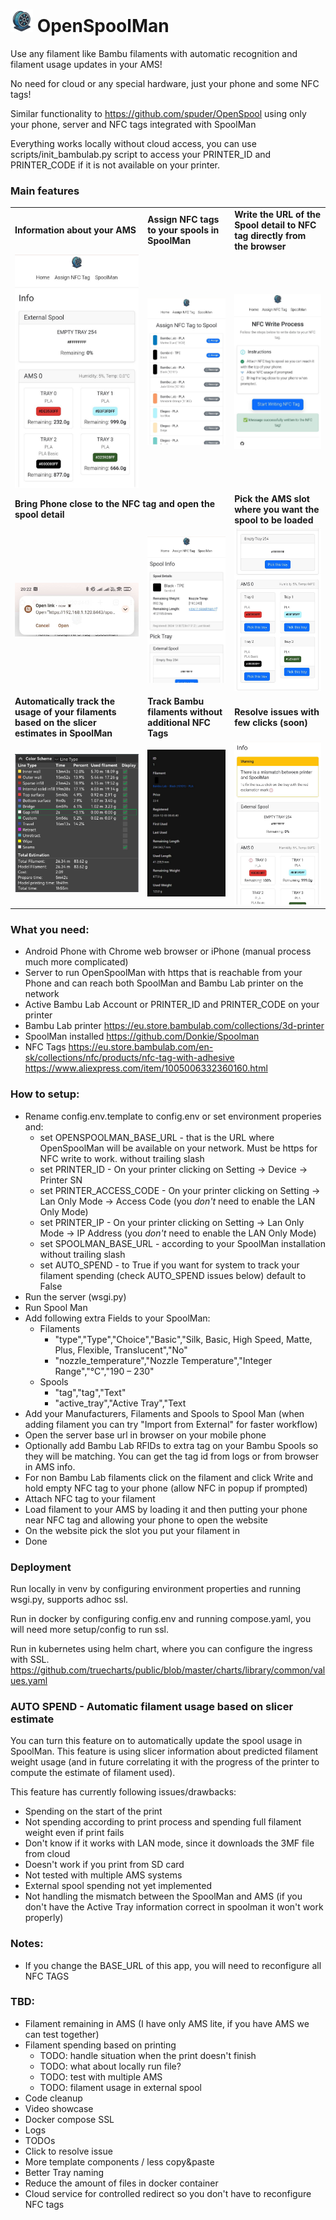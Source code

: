 # <img alt="logo" src="static/logo.png" height="36" /> OpenSpoolMan 
Use any filament like Bambu filaments with automatic recognition and filament usage updates in your AMS!

No need for cloud or any special hardware, just your phone and some NFC tags!

Similar functionality to https://github.com/spuder/OpenSpool using only your phone, server and NFC tags integrated with SpoolMan

Everything works locally without cloud access, you can use scripts/init_bambulab.py script to access your PRINTER_ID and PRINTER_CODE if it is not available on your printer.

### Main features

<table>
    <tbody>
        <tr>
            <td><b>Information about your AMS</b></td>
            <td><b>Assign NFC tags to your spools in SpoolMan</b></td>
            <td><b>Write the URL of the Spool detail to NFC tag directly from the browser</b></td>
        </tr>
        <tr>
            <td><img alt="Information about your AMS" src="docs/img/info.jpeg" width="250"/></td>
            <td><img alt="Assign NFC tags to your spools in SpoolMan" src="docs/img/assign_nfc.jpeg" width="250"/></td>
            <td><img alt="NFC write success" src="docs/img/nfc_write_success.jpeg" width="250"/></td>
        </tr>
        <tr>
            <td colspan="2"><b>Bring Phone close to the NFC tag and open the spool detail</b></td>
            <td><b>Pick the AMS slot where you want the spool to be loaded</b></td>
        </tr>
        <tr>
            <td><img alt="Open NFC link" src="docs/img/open_link.jpeg" width="250"/></td>
            <td><img alt="Spool info" src="docs/img/spool_info.jpeg" width="250"/></td>
            <td><img alt="Pick tray" src="docs/img/pick_tray.jpeg" width="250"/></td>
        </tr>
        <tr>
            <td><b>Automatically track the usage of your filaments based on the slicer estimates in SpoolMan</b></td>
            <td><b>Track Bambu filaments without additional NFC Tags</b></td>
            <td><b>Resolve issues with few clicks (soon)</b></td>
        </tr>
        <tr>
            <td><img alt="Slicer estimate" src="docs/img/slicer_estimate.jpg" width="250"/></td>
            <td><img alt="Bambu filament usgae tracking" src="docs/img/bambu_tracking.jpg" width="250"/></td>
            <td><img alt="Resolve issues" src="docs/img/resolve_issues.jpeg" width="250"/></td>
        </tr>
    </tbody>
</table>

### What you need:
 - Android Phone with Chrome web browser or iPhone (manual process much more complicated)
 - Server to run OpenSpoolMan with https that is reachable from your Phone and can reach both SpoolMan and Bambu Lab printer on the network
 - Active Bambu Lab Account or PRINTER_ID and PRINTER_CODE on your printer
 - Bambu Lab printer https://eu.store.bambulab.com/collections/3d-printer
 - SpoolMan installed https://github.com/Donkie/Spoolman
 - NFC Tags https://eu.store.bambulab.com/en-sk/collections/nfc/products/nfc-tag-with-adhesive https://www.aliexpress.com/item/1005006332360160.html

### How to setup:
 - Rename config.env.template to config.env or set environment properies and: 
   - set OPENSPOOLMAN_BASE_URL - that is the URL where OpenSpoolMan will be available on your network. Must be https for NFC write to work. without trailing slash
   - set PRINTER_ID - On your printer clicking on Setting -> Device -> Printer SN
   - set PRINTER_ACCESS_CODE - On your printer clicking on Setting -> Lan Only Mode -> Access Code (you _don't_ need to enable the LAN Only Mode)
   - set PRINTER_IP - On your printer clicking on Setting -> Lan Only Mode -> IP Address (you _don't_ need to enable the LAN Only Mode)
   - set SPOOLMAN_BASE_URL - according to your SpoolMan installation without trailing slash
   - set AUTO_SPEND - to True if you want for system to track your filament spending (check AUTO_SPEND issues below) default to False
 - Run the server (wsgi.py)
 - Run Spool Man
 - Add following extra Fields to your SpoolMan:
   - Filaments
     - "type","Type","Choice","Basic","Silk, Basic, High Speed, Matte, Plus, Flexible, Translucent","No"
     - "nozzle_temperature","Nozzle Temperature","Integer Range","°C","190 – 230"
   - Spools
     - "tag","tag","Text"
     - "active_tray","Active Tray","Text
 - Add your Manufacturers, Filaments and Spools to Spool Man (when adding filament you can try "Import from External" for faster workflow)
 - Open the server base url in browser on your mobile phone
 - Optionally add Bambu Lab RFIDs to extra tag on your Bambu Spools so they will be matching. You can get the tag id from logs or from browser in AMS info.
 - For non Bambu Lab filaments click on the filament and click Write and hold empty NFC tag to your phone (allow NFC in popup if prompted)
 - Attach NFC tag to your filament
 - Load filament to your AMS by loading it and then putting your phone near NFC tag and allowing your phone to open the website
 - On the website pick the slot you put your filament in
 - Done

### Deployment
Run locally in venv by configuring environment properties and running wsgi.py, supports adhoc ssl.

Run in docker by configuring config.env and running compose.yaml, you will need more setup/config to run ssl.

Run in kubernetes using helm chart, where you can configure the ingress with SSL. https://github.com/truecharts/public/blob/master/charts/library/common/values.yaml

### AUTO SPEND - Automatic filament usage based on slicer estimate
You can turn this feature on to automatically update the spool usage in SpoolMan. 
This feature is using slicer information about predicted filament weight usage (and in future correlating it with the progress of the printer to compute the estimate of filament used).

This feature has currently following issues/drawbacks:
 - Spending on the start of the print
 - Not spending according to print process and spending full filament weight even if print fails
 - Don't know if it works with LAN mode, since it downloads the 3MF file from cloud
 - Doesn't work if you print from SD card
 - Not tested with multiple AMS systems
 - External spool spending not yet implemented
 - Not handling the mismatch between the SpoolMan and AMS (if you don't have the Active Tray information correct in spoolman it won't work properly)

### Notes:
 - If you change the BASE_URL of this app, you will need to reconfigure all NFC TAGS

### TBD:
 - Filament remaining in AMS (I have only AMS lite, if you have AMS we can test together)
 - Filament spending based on printing
   - TODO: handle situation when the print doesn't finish
   - TODO: what about locally run file?
   - TODO: test with multiple AMS
   - TODO: filament usage in external spool
 - Code cleanup
 - Video showcase
 - Docker compose SSL
 - Logs
 - TODOs
 - Click to resolve issue
 - More template components / less copy&paste
 - Better Tray naming
 - Reduce the amount of files in docker container
 - Cloud service for controlled redirect so you don't have to reconfigure NFC tags
